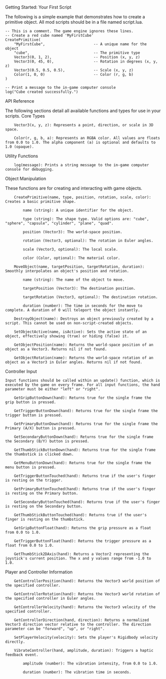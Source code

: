 Getting Started: Your First Script

The following is a simple example that demonstrates how to create a primitive object. All mod scripts should be in a file named script.lua.

```
-- This is a comment. The game engine ignores these lines.
-- Create a red cube named 'MyFirstCube'
CreatePrimitive(
    "MyFirstCube",                      -- A unique name for the object
    "cube",                             -- The primitive type
    Vector3(0, 1, 2),                   -- Position (x, y, z)
    Vector3(0, 45, 0),                  -- Rotation in degrees (x, y, z)
    Vector3(0.5, 0.5, 0.5),             -- Scale (x, y, z)
    Color(1, 0, 0)                      -- Color (r, g, b)
)
```

```
-- Print a message to the in-game computer console
log("Cube created successfully.")
```

API Reference

The following sections detail all available functions and types for use in your scripts.
Core Types

```
    Vector3(x, y, z): Represents a point, direction, or scale in 3D space.
```

```
    Color(r, g, b, a): Represents an RGBA color. All values are floats from 0.0 to 1.0. The alpha component (a) is optional and defaults to 1.0 (opaque).
```

Utility Functions

```
    log(message): Prints a string message to the in-game computer console for debugging.
```

Object Manipulation

These functions are for creating and interacting with game objects.

```
    CreatePrimitive(name, type, position, rotation, scale, color): Creates a basic primitive shape.
```

```
        name (string): A unique identifier for the object.
```

```
        type (string): The shape type. Valid options are: "cube", "sphere", "capsule", "cylinder", "plane", "quad".
```

```
        position (Vector3): The world-space position.
```

```
        rotation (Vector3, optional): The rotation in Euler angles.
```

```
        scale (Vector3, optional): The local scale.
```

```
        color (Color, optional): The material color.
```

```
    MoveObject(name, targetPosition, targetRotation, duration): Smoothly interpolates an object's position and rotation.
```

```
        name (string): The name of the object to move.
```

```
        targetPosition (Vector3): The destination position.
```

```
        targetRotation (Vector3, optional): The destination rotation.
```

```
        duration (number): The time in seconds for the move to complete. A duration of 0 will teleport the object instantly.
```

```
    DestroyObject(name): Destroys an object previously created by a script. This cannot be used on non-script-created objects.
```

```
    SetObjectActive(name, isActive): Sets the active state of an object, effectively showing (true) or hiding (false) it.
```

```
    GetObjectPosition(name): Returns the world-space position of an object as a Vector3. Returns nil if not found.
```

```
    GetObjectRotation(name): Returns the world-space rotation of an object as a Vector3 in Euler angles. Returns nil if not found.
```

Controller Input

```
Input functions should be called within an update() function, which is executed by the game on every frame. For all input functions, the hand parameter must be either "left" or "right".
```

```
    GetGripButtonDown(hand): Returns true for the single frame the grip button is pressed.
```

```
    GetTriggerButtonDown(hand): Returns true for the single frame the trigger button is pressed.
```

```
    GetPrimaryButtonDown(hand): Returns true for the single frame the Primary (A/X) button is pressed.
```

```
    GetSecondaryButtonDown(hand): Returns true for the single frame the Secondary (B/Y) button is pressed.
```

```
    GetThumbStickButtonDown(hand): Returns true for the single frame the thumbstick is clicked down.
```

```
    GetMenuButtonDown(hand): Returns true for the single frame the menu button is pressed.
```

```
    GetTriggerButtonTouched(hand): Returns true if the user's finger is resting on the trigger.
```

```
    GetPrimaryButtonTouched(hand): Returns true if the user's finger is resting on the Primary button.
```

```
    GetSecondaryButtonTouched(hand): Returns true if the user's finger is resting on the Secondary button.
```

```
    GetThumbStickButtonTouched(hand): Returns true if the user's finger is resting on the thumbstick.
```

```
    GetGripButtonFloat(hand): Returns the grip pressure as a float from 0.0 to 1.0.
```

```
    GetTriggerButtonFloat(hand): Returns the trigger pressure as a float from 0.0 to 1.0.
```

```
    GetThumbStick2DAxis(hand): Returns a Vector2 representing the joystick's current position. The x and y values range from -1.0 to 1.0.
```

Player and Controller Information

```
    GetControllerPosition(hand): Returns the Vector3 world position of the specified controller.
```

```
    GetControllerRotation(hand): Returns the Vector3 world rotation of the specified controller in Euler angles.
```

```
    GetControllerVelocity(hand): Returns the Vector3 velocity of the specified controller.
```

```
    GetControllerDirection(hand, direction): Returns a normalized Vector3 direction vector relative to the controller. The direction parameter can be "forward", "up", or "right".
```

```
    SetPlayerVelocity(velocity): Sets the player's Rigidbody velocity directly.
```

```
    VibrateController(hand, amplitude, duration): Triggers a haptic feedback event.
```

```
        amplitude (number): The vibration intensity, from 0.0 to 1.0.
```

```
        duration (number): The vibration time in seconds.
```
